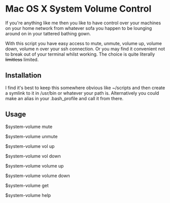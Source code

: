 # Mac OS X System Volume Control

If you're anything like me then you like to have control over your machines on your home network from whatever sofa you happen to be lounging around on in your tattered bathing gown.

With this script you have easy access to mute, unmute, volume up, volume down, volume n over your ssh connection. Or you may find it convenient not to break out of your terminal whilst working. The choice is quite literally ~~limitless~~ limited.

## Installation

I find it's best to keep this somewhere obvious like ~/scripts and then create a symlink to it in /usr/bin or whatever your path is. Alternatively you could make an alias in your .bash_profile and call it from there.

## Usage

$system-volume mute

$system-volume unmute

$system-volume vol up

$system-volume vol down

$system-volume volume up

$system-volume volume down

$system-volume get

$system-volume help
